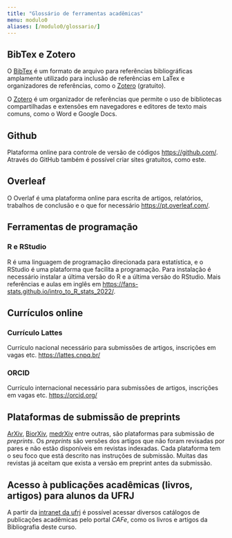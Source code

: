 ```yaml
---
title: "Glossário de ferramentas acadêmicas"
menu: modulo0
aliases: [/modulo0/glossario/]
---
```



## BibTex e Zotero

O [BibTex](https://www.bibtex.org/) é um formato de arquivo para referências bibliográficas amplamente utilizado para inclusão de referências em LaTex e organizadores de referências, como o [Zotero](https://www.zotero.org) (gratuito).  

O [Zotero](https://www.zotero.org) é um organizador de referências que permite o uso de bibliotecas compartilhadas e extensões em navegadores e editores de texto mais comuns, como o Word e Google Docs.

## Github

Plataforma online para controle de versão de códigos https://github.com/. Através do GitHub também é possível criar sites gratuitos, como este.

## Overleaf

O Overlaf é uma plataforma online para escrita de artigos, relatórios, trabalhos de conclusão e o que for necessário https://pt.overleaf.com/.

## Ferramentas de programação

<!-- ### Python -->

<!-- Usar plataforma online -->

### R e RStudio

R é uma linguagem de programação direcionada para estatística, e o RStudio é uma plataforma que facilita a programação. Para instalação é necessário instalar a última versão do R e a última versão do RStudio.
Mais referências e aulas em inglês em https://fans-stats.github.io/intro_to_R_stats_2022/.

## Currículos online

### Currículo Lattes

Currículo nacional necessário para submissões de artigos, inscrições em vagas etc. https://lattes.cnpq.br/

### ORCID

Currículo internacional necessário para submissões de artigos, inscrições em vagas etc. https://orcid.org/

## Plataformas de submissão de preprints

[ArXiv](https://arxiv.org/), [BiorXiv](https://www.biorxiv.org/), [medrXiv](https://www.medrxiv.org/) entre outras, são plataformas para submissão de *preprints*. Os *preprints* são versões dos artigos que não foram revisadas por pares e não estão disponíveis em revistas indexadas. Cada plataforma tem o seu foco que está descrito nas instruções de submissão.
Muitas das revistas já aceitam que exista a versão em preprint antes da submissão.

## Acesso à publicações acadêmicas (livros, artigos) para alunos da UFRJ

A partir da [intranet da ufrj](intranet.ufrj.br) é possível acessar diversos catálogos de publicações acadêmicas pelo portal *CAFe*, como os livros e artigos da Bibliografia deste curso.
<!-- incluir tutorial de como se cadastrar no CAFe -->
